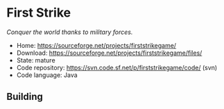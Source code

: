 # First Strike

_Conquer the world thanks to military forces._

- Home: https://sourceforge.net/projects/firststrikegame/
- Download: https://sourceforge.net/projects/firststrikegame/files/
- State: mature
- Code repository: https://svn.code.sf.net/p/firststrikegame/code/ (svn)
- Code language: Java

## Building

